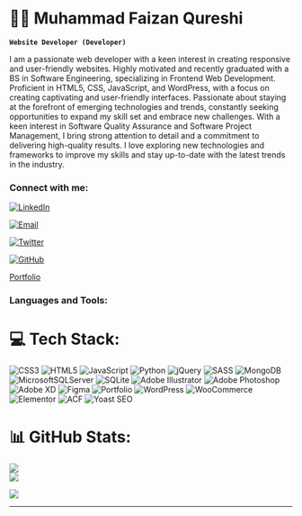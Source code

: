 # 🏄‍♂️ Muhammad Faizan Qureshi

**`Website Developer (Developer)`**

I am a passionate web developer with a keen interest in creating responsive and user-friendly websites. Highly motivated and recently graduated with a BS in Software Engineering, specializing in Frontend Web Development. Proficient in HTML5, CSS, JavaScript, and WordPress, with a focus on creating captivating and user-friendly interfaces.
Passionate about staying at the forefront of emerging technologies and trends, constantly seeking opportunities to expand my skill set and embrace new challenges. With a keen interest in Software Quality Assurance and Software Project Management, I bring strong attention to detail and a commitment to delivering high-quality results. I love exploring new technologies and frameworks to improve my skills and stay up-to-date with the latest trends in the industry.

### Connect with me:
[![LinkedIn](https://img.shields.io/badge/LinkedIn-blue?style=flat&logo=linkedin)](https://www.linkedin.com/in/muhammad-faizan-qureshi-/)

[![Email](https://img.shields.io/badge/Email-red?style=flat&logo=gmail)](mailto:fq97294@gmail.com)

[![Twitter](https://img.shields.io/badge/Twitter-blue?style=flat&logo=twitter)](https://twitter.com/FaizanQureshio1)

[![GitHub](https://img.shields.io/badge/GitHub-181717?style=flat&logo=github)](https://github.com/MuhammadFaizanQureshi)

<a href="https://github.com/MuhammadFaizanQureshi" target="_blank">Portfolio</a>
<br />

### Languages and Tools:

# 💻 Tech Stack:
![CSS3](https://img.shields.io/badge/css3-%231572B6.svg?style=flat-square&logo=css3&logoColor=white) ![HTML5](https://img.shields.io/badge/html5-%23E34F26.svg?style=flat-square&logo=html5&logoColor=white)  ![JavaScript](https://img.shields.io/badge/javascript-%23323330.svg?style=flat-square&logo=javascript&logoColor=%23F7DF1E) ![Python](https://img.shields.io/badge/python-3670A0?style=flat-square&logo=python&logoColor=ffdd54)  ![jQuery](https://img.shields.io/badge/jquery-%230769AD.svg?style=flat-square&logo=jquery&logoColor=white) ![SASS](https://img.shields.io/badge/SASS-hotpink.svg?style=flat-square&logo=SASS&logoColor=white)  ![MongoDB](https://img.shields.io/badge/MongoDB-%234ea94b.svg?style=flat-square&logo=mongodb&logoColor=white) ![MicrosoftSQLServer](https://img.shields.io/badge/Microsoft%20SQL%20Sever-CC2927?style=flat-square&logo=microsoft%20sql%20server&logoColor=white) ![SQLite](https://img.shields.io/badge/sqlite-%2307405e.svg?style=flat-square&logo=sqlite&logoColor=white) ![Adobe Illustrator](https://img.shields.io/badge/adobeillustrator-%23FF9A00.svg?style=flat-square&logo=adobeillustrator&logoColor=white) ![Adobe Photoshop](https://img.shields.io/badge/adobephotoshop-%2331A8FF.svg?style=flat-square&logo=adobephotoshop&logoColor=white) ![Adobe XD](https://img.shields.io/badge/Adobe%20XD-470137?style=flat-square&logo=Adobe%20XD&logoColor=#FF61F6) 	![Figma](https://img.shields.io/badge/figma-%23F24E1E.svg?style=flat-square&logo=figma&logoColor=white)  ![Portfolio](https://img.shields.io/badge/Portfolio-%23000000.svg?style=flat-square&logo=firefox&logoColor=#FF7139) ![WordPress](https://img.shields.io/badge/WordPress-%23117AC9.svg?style=flat-square&logo=wordpress&logoColor=white) ![WooCommerce](https://img.shields.io/badge/WooCommerce-%239B59B6.svg?style=flat-square&logo=woocommerce&logoColor=white) ![Elementor](https://img.shields.io/badge/Elementor-%23563D7C.svg?style=flat-square&logo=elementor&logoColor=white) ![ACF](https://img.shields.io/badge/Advanced%20Custom%20Fields-%232E8ACE.svg?style=flat-square&logo=advanced-custom-fields&logoColor=white) ![Yoast SEO](https://img.shields.io/badge/Yoast%20SEO-%235FBEAA.svg?style=flat-square&logo=yoast&logoColor=white)

# 📊 GitHub Stats:
![](https://github-readme-streak-stats.herokuapp.com/?user=MuhammadFaizanQureshi&theme=dark&hide_border=false)<br/>
![](https://github-readme-stats.vercel.app/api/top-langs/?username=MuhammadFaizanQureshi&theme=dark&hide_border=false&include_all_commits=true&count_private=true&layout=compact)


[![](https://visitcount.itsvg.in/api?id=MuhammadFaizanQureshi&icon=6&color=0)](https://visitcount.itsvg.in)

---

<!-- Proudly created with GPRM ( https://gprm.itsvg.in ) -->
<br />
<br />
<br />

[LinkedIn]: https://www.linkedin.com/in/muhammad-faizan-qureshi-/

